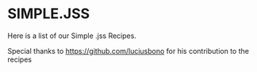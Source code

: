 # SIMPLE.JSS

Here is a list of our Simple .jss Recipes.


Special thanks to https://github.com/luciusbono for his contribution to the recipes

